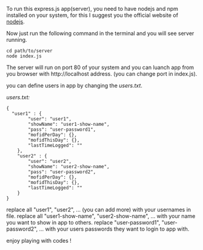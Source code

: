 To run this express.js app(server), you need to have nodejs and npm installed on your system, for this I suggest you the official website of [nodejs](https://nodejs.org/en/download).

Now just run the following command in the terminal and you will see server running.
```
cd path/to/server
node index.js
```
The server will run on port 80 of your system and you can luanch app from you browser with http://localhost address. (you can change port in index.js).

you can define users in app by changing the *users.txt*.

*users.txt:*
```
{
  "user1" : {
        "user": "user1",
        "showName": "user1-show-name",
        "pass": "user-password1",
        "mofidPerDay": {},
        "mofidThisDay": {},
        "lastTimeLogged": ""
    },
    "user2" : {
        "user": "user2",
        "showName": "user2-show-name",
        "pass": "user-password2",
        "mofidPerDay": {},
        "mofidThisDay": {},
        "lastTimeLogged": ""
    }
}
```
replace all "user1", "user2", ... (you can add more) with your usernames in file.
replace all "user1-show-name", "user2-show-name", ... with your name you want to show in app to others.
replace "user-password1", "user-password2", ... with your users passwords they want to login to app with.

enjoy playing with codes !